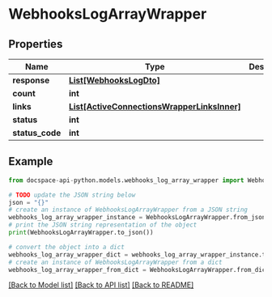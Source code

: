 # WebhooksLogArrayWrapper

## Properties

Name | Type | Description | Notes
------------ | ------------- | ------------- | -------------
**response** | [**List[WebhooksLogDto]**](WebhooksLogDto.md) |  | [optional] 
**count** | **int** |  | [optional] 
**links** | [**List[ActiveConnectionsWrapperLinksInner]**](ActiveConnectionsWrapperLinksInner.md) |  | [optional] 
**status** | **int** |  | [optional] 
**status_code** | **int** |  | [optional] 

## Example

```python
from docspace-api-python.models.webhooks_log_array_wrapper import WebhooksLogArrayWrapper

# TODO update the JSON string below
json = "{}"
# create an instance of WebhooksLogArrayWrapper from a JSON string
webhooks_log_array_wrapper_instance = WebhooksLogArrayWrapper.from_json(json)
# print the JSON string representation of the object
print(WebhooksLogArrayWrapper.to_json())

# convert the object into a dict
webhooks_log_array_wrapper_dict = webhooks_log_array_wrapper_instance.to_dict()
# create an instance of WebhooksLogArrayWrapper from a dict
webhooks_log_array_wrapper_from_dict = WebhooksLogArrayWrapper.from_dict(webhooks_log_array_wrapper_dict)
```
[[Back to Model list]](../README.md#documentation-for-models) [[Back to API list]](../README.md#documentation-for-api-endpoints) [[Back to README]](../README.md)


